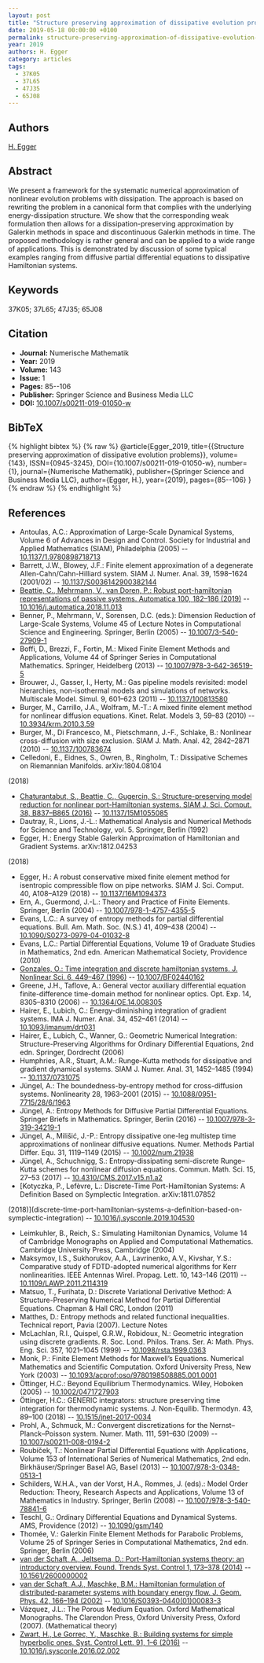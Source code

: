 ```yaml
---
layout: post
title: "Structure preserving approximation of dissipative evolution problems"
date: 2019-05-18 00:00:00 +0100
permalink: structure-preserving-approximation-of-dissipative-evolution-problems
year: 2019
authors: H. Egger
category: articles
tags:
  - 37K05
  - 37L65
  - 47J35
  - 65J08
---
```

 
## Authors
[H. Egger](authors/herbert-egger)
 
## Abstract
We present a framework for the systematic numerical approximation of nonlinear evolution problems with dissipation. The approach is based on rewriting the problem in a canonical form that complies with the underlying energy-dissipation structure. We show that the corresponding weak formulation then allows for a dissipation-preserving approximation by Galerkin methods in space and discontinuous Galerkin methods in time. The proposed methodology is rather general and can be applied to a wide range of applications. This is demonstrated by discussion of some typical examples ranging from diffusive partial differential equations to dissipative Hamiltonian systems.
 
## Keywords
37K05; 37L65; 47J35; 65J08
 
## Citation
- **Journal:** Numerische Mathematik
- **Year:** 2019
- **Volume:** 143
- **Issue:** 1
- **Pages:** 85--106
- **Publisher:** Springer Science and Business Media LLC
- **DOI:** [10.1007/s00211-019-01050-w](https://doi.org/10.1007/s00211-019-01050-w)
 
## BibTeX
{% highlight bibtex %}
{% raw %}
@article{Egger_2019,
  title={{Structure preserving approximation of dissipative evolution problems}},
  volume={143},
  ISSN={0945-3245},
  DOI={10.1007/s00211-019-01050-w},
  number={1},
  journal={Numerische Mathematik},
  publisher={Springer Science and Business Media LLC},
  author={Egger, H.},
  year={2019},
  pages={85--106}
}
{% endraw %}
{% endhighlight %}
 
## References
- Antoulas, A.C.: Approximation of Large-Scale Dynamical Systems, Volume 6 of Advances in Design and Control. Society for Industrial and Applied Mathematics (SIAM), Philadelphia (2005) -- [10.1137/1.9780898718713](https://doi.org/10.1137/1.9780898718713)
- Barrett, J.W., Blowey, J.F.: Finite element approximation of a degenerate Allen-Cahn/Cahn-Hilliard system. SIAM J. Numer. Anal. 39, 1598–1624 (2001/02) -- [10.1137/S0036142900382144](https://doi.org/10.1137/S0036142900382144)
- [Beattie, C., Mehrmann, V., van Doren, P.: Robust port-hamiltonian representations of passive systems. Automatica 100, 182–186 (2019)](robust-port-hamiltonian-representations-of-passive-systems) -- [10.1016/j.automatica.2018.11.013](https://doi.org/10.1016/j.automatica.2018.11.013)
- Benner, P., Mehrmann, V., Sorensen, D.C. (eds.): Dimension Reduction of Large-Scale Systems, Volume 45 of Lecture Notes in Computational Science and Engineering. Springer, Berlin (2005) -- [10.1007/3-540-27909-1](https://doi.org/10.1007/3-540-27909-1)
- Boffi, D., Brezzi, F., Fortin, M.: Mixed Finite Element Methods and Applications, Volume 44 of Springer Series in Computational Mathematics. Springer, Heidelberg (2013) -- [10.1007/978-3-642-36519-5](https://doi.org/10.1007/978-3-642-36519-5)
- Brouwer, J., Gasser, I., Herty, M.: Gas pipeline models revisited: model hierarchies, non-isothermal models and simulations of networks. Multiscale Model. Simul. 9, 601–623 (2011) -- [10.1137/100813580](https://doi.org/10.1137/100813580)
- Burger, M., Carrillo, J.A., Wolfram, M.-T.: A mixed finite element method for nonlinear diffusion equations. Kinet. Relat. Models 3, 59–83 (2010) -- [10.3934/krm.2010.3.59](https://doi.org/10.3934/krm.2010.3.59)
- Burger, M., Di Francesco, M., Pietschmann, J.-F., Schlake, B.: Nonlinear cross-diffusion with size exclusion. SIAM J. Math. Anal. 42, 2842–2871 (2010) -- [10.1137/100783674](https://doi.org/10.1137/100783674)
- Celledoni, E., Eidnes, S., Owren, B., Ringholm, T.: Dissipative Schemes on Riemannian Manifolds. 
 arXiv:1804.08104
 
 (2018)
- [Chaturantabut, S., Beattie, C., Gugercin, S.: Structure-preserving model reduction for nonlinear port-Hamiltonian systems. SIAM J. Sci. Comput. 38, B837–B865 (2016)](structure-preserving-model-reduction-for-nonlinear-port-hamiltonian-systems) -- [10.1137/15M1055085](https://doi.org/10.1137/15M1055085)
- Dautray, R., Lions, J.-L.: Mathematical Analysis and Numerical Methods for Science and Technology, vol. 5. Springer, Berlin (1992)
- Egger, H.: Energy Stable Galerkin Approximation of Hamiltonian and Gradient Systems. 
 arXiv:1812.04253
 
 (2018)
- Egger, H.: A robust conservative mixed finite element method for isentropic compressible flow on pipe networks. SIAM J. Sci. Comput. 40, A108–A129 (2018) -- [10.1137/16M1094373](https://doi.org/10.1137/16M1094373)
- Ern, A., Guermond, J.-L.: Theory and Practice of Finite Elements. Springer, Berlin (2004) -- [10.1007/978-1-4757-4355-5](https://doi.org/10.1007/978-1-4757-4355-5)
- Evans, L.C.: A survey of entropy methods for partial differential equations. Bull. Am. Math. Soc. (N.S.) 41, 409–438 (2004) -- [10.1090/S0273-0979-04-01032-8](https://doi.org/10.1090/S0273-0979-04-01032-8)
- Evans, L.C.: Partial Differential Equations, Volume 19 of Graduate Studies in Mathematics, 2nd edn. American Mathematical Society, Providence (2010)
- [Gonzales, O.: Time integration and discrete hamiltonian systems. J. Nonlinear Sci. 6, 449–467 (1996)](time-integration-and-discrete-hamiltonian-systems) -- [10.1007/BF02440162](https://doi.org/10.1007/BF02440162)
- Greene, J.H., Taflove, A.: General vector auxiliary differential equation finite-difference time-domain method for nonlinear optics. Opt. Exp. 14, 8305–8310 (2006) -- [10.1364/OE.14.008305](https://doi.org/10.1364/OE.14.008305)
- Hairer, E., Lubich, C.: Energy-diminishing integration of gradient systems. IMA J. Numer. Anal. 34, 452–461 (2014) -- [10.1093/imanum/drt031](https://doi.org/10.1093/imanum/drt031)
- Hairer, E., Lubich, C., Wanner, G.: Geometric Numerical Integration: Structure-Preserving Algorithms for Ordinary Differential Equations, 2nd edn. Springer, Dordrecht (2006)
- Humphries, A.R., Stuart, A.M.: Runge–Kutta methods for dissipative and gradient dynamical systems. SIAM J. Numer. Anal. 31, 1452–1485 (1994) -- [10.1137/0731075](https://doi.org/10.1137/0731075)
- Jüngel, A.: The boundedness-by-entropy method for cross-diffusion systems. Nonlinearity 28, 1963–2001 (2015) -- [10.1088/0951-7715/28/6/1963](https://doi.org/10.1088/0951-7715/28/6/1963)
- Jüngel, A.: Entropy Methods for Diffusive Partial Differential Equations. Springer Briefs in Mathematics. Springer, Berlin (2016) -- [10.1007/978-3-319-34219-1](https://doi.org/10.1007/978-3-319-34219-1)
- Jüngel, A., Milišić, J.-P.: Entropy dissipative one-leg multistep time approximations of nonlinear diffusive equations. Numer. Methods Partial Differ. Equ. 31, 1119–1149 (2015) -- [10.1002/num.21938](https://doi.org/10.1002/num.21938)
- Jüngel, A., Schuchnigg, S.: Entropy-dissipating semi-discrete Runge–Kutta schemes for nonlinear diffusion equations. Commun. Math. Sci. 15, 27–53 (2017) -- [10.4310/CMS.2017.v15.n1.a2](https://doi.org/10.4310/CMS.2017.v15.n1.a2)
- [Kotyczka, P., Lefèvre, L.: Discrete-Time Port-Hamiltonian Systems: A Definition Based on Symplectic Integration. 
 arXiv:1811.07852
 
 (2018)](discrete-time-port-hamiltonian-systems-a-definition-based-on-symplectic-integration) -- [10.1016/j.sysconle.2019.104530](https://doi.org/10.1016/j.sysconle.2019.104530)
- Leimkuhler, B., Reich, S.: Simulating Hamiltonian Dynamics, Volume 14 of Cambridge Monographs on Applied and Computational Mathematics. Cambridge University Press, Cambridge (2004)
- Maksymov, I.S., Sukhorukov, A.A., Lavrinenko, A.V., Kivshar, Y.S.: Comparative study of FDTD-adopted numerical algorithms for Kerr nonlinearities. IEEE Antennas Wirel. Propag. Lett. 10, 143–146 (2011) -- [10.1109/LAWP.2011.2114319](https://doi.org/10.1109/LAWP.2011.2114319)
- Matsuo, T., Furihata, D.: Discrete Variational Derivative Method: A Structure-Preserving Numerical Method for Partial Differential Equations. Chapman & Hall CRC, London (2011)
- Matthes, D.: Entropy methods and related functional inequalities. Technical report, Pavia (2007). Lecture Notes
- McLachlan, R.I., Quispel, G.R.W., Robidoux, N.: Geometric integration using discrete gradients. R. Soc. Lond. Philos. Trans. Ser. A: Math. Phys. Eng. Sci. 357, 1021–1045 (1999) -- [10.1098/rsta.1999.0363](https://doi.org/10.1098/rsta.1999.0363)
- Monk, P.: Finite Element Methods for Maxwell’s Equations. Numerical Mathematics and Scientific Computation. Oxford University Press, New York (2003) -- [10.1093/acprof:oso/9780198508885.001.0001](https://doi.org/10.1093/acprof:oso/9780198508885.001.0001)
- Öttinger, H.C.: Beyond Equilibrium Thermodynamics. Wiley, Hoboken (2005) -- [10.1002/0471727903](https://doi.org/10.1002/0471727903)
- Öttinger, H.C.: GENERIC integrators: structure preserving time integration for thermodynamic systems. J. Non-Equilib. Thermodyn. 43, 89–100 (2018) -- [10.1515/jnet-2017-0034](https://doi.org/10.1515/jnet-2017-0034)
- Prohl, A., Schmuck, M.: Convergent discretizations for the Nernst–Planck–Poisson system. Numer. Math. 111, 591–630 (2009) -- [10.1007/s00211-008-0194-2](https://doi.org/10.1007/s00211-008-0194-2)
- Roubíček, T.: Nonlinear Partial Differential Equations with Applications, Volume 153 of International Series of Numerical Mathematics, 2nd edn. Birkhäuser/Springer Basel AG, Basel (2013) -- [10.1007/978-3-0348-0513-1](https://doi.org/10.1007/978-3-0348-0513-1)
- Schilders, W.H.A., van der Vorst, H.A., Rommes, J. (eds).: Model Order Reduction: Theory, Research Aspects and Applications, Volume 13 of Mathematics in Industry. Springer, Berlin (2008) -- [10.1007/978-3-540-78841-6](https://doi.org/10.1007/978-3-540-78841-6)
- Teschl, G.: Ordinary Differential Equations and Dynamical Systems. AMS, Providence (2012) -- [10.1090/gsm/140](https://doi.org/10.1090/gsm/140)
- Thomée, V.: Galerkin Finite Element Methods for Parabolic Problems, Volume 25 of Springer Series in Computational Mathematics, 2nd edn. Springer, Berlin (2006)
- [van der Schaft, A., Jeltsema, D.: Port-Hamiltonian systems theory: an introductory overview. Found. Trends Syst. Control 1, 173–378 (2014)](port-hamiltonian-systems-theory-an-introductory-overview-journal) -- [10.1561/2600000002](https://doi.org/10.1561/2600000002)
- [van der Schaft, A.J., Maschke, B.M.: Hamiltonian formulation of distributed-parameter systems with boundary energy flow. J. Geom. Phys. 42, 166–194 (2002)](hamiltonian-formulation-of-distributed-parameter-systems-with-boundary-energy-flow) -- [10.1016/S0393-0440(01)00083-3](https://doi.org/10.1016/S0393-0440(01)00083-3)
- Vázquez, J.L.: The Porous Medium Equation. Oxford Mathematical Monographs. The Clarendon Press, Oxford University Press, Oxford (2007). (Mathematical theory)
- [Zwart, H., Le Gorrec, Y., Maschke, B.: Building systems for simple hyperbolic ones. Syst. Control Lett. 91, 1–6 (2016)](building-systems-from-simple-hyperbolic-ones) -- [10.1016/j.sysconle.2016.02.002](https://doi.org/10.1016/j.sysconle.2016.02.002)

